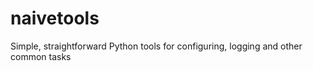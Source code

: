 naivetools
==========

Simple, straightforward Python tools for configuring, logging and other common tasks
